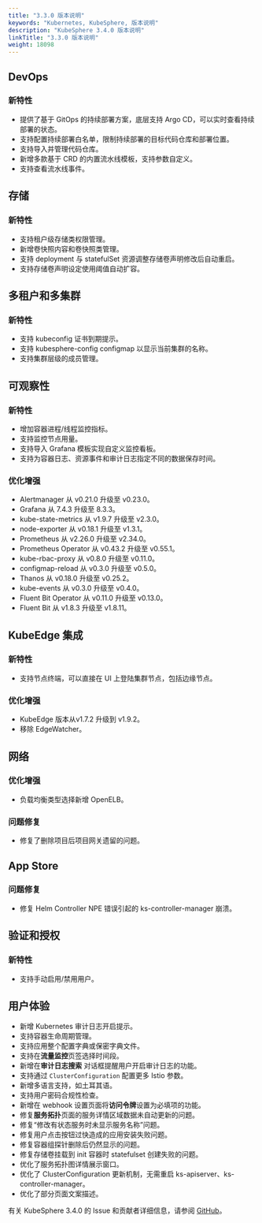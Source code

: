 ```yaml
---
title: "3.3.0 版本说明"
keywords: "Kubernetes, KubeSphere, 版本说明"
description: "KubeSphere 3.4.0 版本说明"
linkTitle: "3.3.0 版本说明"
weight: 18098
---
```


## DevOps
### 新特性
- 提供了基于 GitOps 的持续部署方案，底层支持 Argo CD，可以实时查看持续部署的状态。
- 支持配置持续部署白名单，限制持续部署的目标代码仓库和部署位置。
- 支持导入并管理代码仓库。
- 新增多款基于 CRD 的内置流水线模板，支持参数自定义。
- 支持查看流水线事件。
## 存储
### 新特性
- 支持租户级存储类权限管理。
- 新增卷快照内容和卷快照类管理。
- 支持 deployment 与 statefulSet 资源调整存储卷声明修改后自动重启。
- 支持存储卷声明设定使用阈值自动扩容。

## 多租户和多集群
### 新特性
- 支持 kubeconfig 证书到期提示。
- 支持 kubesphere-config configmap 以显示当前集群的名称。
- 支持集群层级的成员管理。

## 可观察性
### 新特性
- 增加容器进程/线程监控指标。
- 支持监控节点用量。
- 支持导入 Grafana 模板实现自定义监控看板。
- 支持为容器日志、资源事件和审计日志指定不同的数据保存时间。

### 优化增强
- Alertmanager 从 v0.21.0 升级至 v0.23.0。
- Grafana 从 7.4.3 升级至 8.3.3。
- kube-state-metrics 从 v1.9.7 升级至 v2.3.0。
- node-exporter 从 v0.18.1 升级至 v1.3.1。
- Prometheus 从 v2.26.0 升级至 v2.34.0。
- Prometheus Operator 从 v0.43.2 升级至 v0.55.1。
- kube-rbac-proxy 从 v0.8.0 升级至 v0.11.0。
- configmap-reload 从 v0.3.0 升级至 v0.5.0。
- Thanos 从 v0.18.0 升级至 v0.25.2。
- kube-events 从 v0.3.0 升级至 v0.4.0。
- Fluent Bit Operator 从 v0.11.0 升级至 v0.13.0。
- Fluent Bit 从 v1.8.3 升级至 v1.8.11。

## KubeEdge 集成
### 新特性
- 支持节点终端，可以直接在 UI 上登陆集群节点，包括边缘节点。
### 优化增强
- KubeEdge 版本从v1.7.2 升级到 v1.9.2。
- 移除 EdgeWatcher。

## 网络
### 优化增强
- 负载均衡类型选择新增 OpenELB。
### 问题修复
- 修复了删除项目后项目网关遗留的问题。
## App Store
### 问题修复
- 修复 Helm Controller NPE 错误引起的 ks-controller-manager 崩溃。

## 验证和授权
### 新特性
- 支持手动启用/禁用用户。

## 用户体验
- 新增 Kubernetes 审计日志开启提示。
- 支持容器生命周期管理。
- 支持应用整个配置字典或保密字典文件。
- 支持在**流量监控**页签选择时间段。
- 新增在**审计日志搜索** 对话框提醒用户开启审计日志的功能。
- 支持通过 `ClusterConfiguration` 配置更多 Istio 参数。
- 新增多语言支持，如土耳其语。
- 支持用户密码合规性检查。
- 新增在 webhook 设置页面将**访问令牌**设置为必填项的功能。
- 修复**服务拓扑**页面的服务详情区域数据未自动更新的问题。
- 修复“修改有状态服务时未显示服务名称”问题。
- 修复用户点击按钮过快造成的应用安装失败问题。
- 修复容器组探针删除后仍然显示的问题。
- 修复存储卷挂载到 init 容器时 statefulset 创建失败的问题。
- 优化了服务拓扑图详情展示窗口。
- 优化了 ClusterConfiguration 更新机制，无需重启 ks-apiserver、ks-controller-manager。
- 优化了部分页面文案描述。

有关 KubeSphere 3.4.0 的 Issue 和贡献者详细信息，请参阅 [GitHub](https://github.com/kubesphere/kubesphere/blob/master/CHANGELOG/CHANGELOG-3.3.md)。
